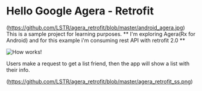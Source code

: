 # Hello Google Agera - Retrofit
(https://github.com/LSTR/agera_retrofit/blob/master/android_agera.jpg)
This is a sample project for learning purposes.
** I'm exploring Agera(Rx for Android) and for this example i'm consuming rest API with retrofit 2.0 **


![How works!](https://github.com/LSTR/agera_retrofit/blob/master/agera_retrofit_diagram.jpg)

Users make a request to get a list friend, then the app will show a list with their info.

(https://github.com/LSTR/agera_retrofit/blob/master/agera_retrofit_ss.png)
